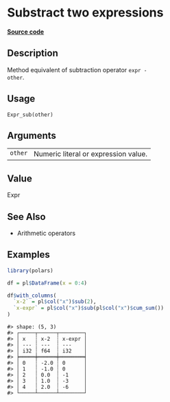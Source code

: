 

# Substract two expressions

[**Source code**](https://github.com/pola-rs/r-polars/tree/c47431ca69622f79ed7a3f1d7bfee6075ffabfee/R/expr__expr.R#L311)

## Description

Method equivalent of subtraction operator <code>expr - other</code>.

## Usage

<pre><code class='language-R'>Expr_sub(other)
</code></pre>

## Arguments

<table>
<tr>
<td style="white-space: nowrap; font-family: monospace; vertical-align: top">
<code id="Expr_sub_:_other">other</code>
</td>
<td>
Numeric literal or expression value.
</td>
</tr>
</table>

## Value

Expr

## See Also

<ul>
<li>

Arithmetic operators

</li>
</ul>

## Examples

``` r
library(polars)

df = pl$DataFrame(x = 0:4)

df$with_columns(
  `x-2` = pl$col("x")$sub(2),
  `x-expr` = pl$col("x")$sub(pl$col("x")$cum_sum())
)
```

    #> shape: (5, 3)
    #> ┌─────┬──────┬────────┐
    #> │ x   ┆ x-2  ┆ x-expr │
    #> │ --- ┆ ---  ┆ ---    │
    #> │ i32 ┆ f64  ┆ i32    │
    #> ╞═════╪══════╪════════╡
    #> │ 0   ┆ -2.0 ┆ 0      │
    #> │ 1   ┆ -1.0 ┆ 0      │
    #> │ 2   ┆ 0.0  ┆ -1     │
    #> │ 3   ┆ 1.0  ┆ -3     │
    #> │ 4   ┆ 2.0  ┆ -6     │
    #> └─────┴──────┴────────┘

